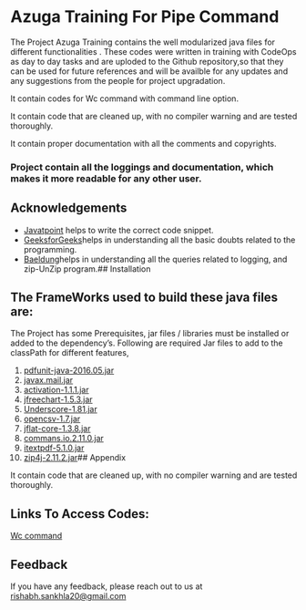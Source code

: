 
# Azuga Training For Pipe Command
The Project Azuga Training contains the well modularized java files for different functionalities . These codes were written in training with CodeOps as day to day tasks and are uploded to the Github repository,so that they can be used for future references and will be availble for any updates and any suggestions from the people for project upgradation.

It contain codes for Wc command with command line option.

It contain code that are cleaned up, with no compiler warning and are tested thoroughly.

It contain proper documentation with all the comments and copyrights.

### Project contain all the loggings and documentation, which makes it more readable for any other user.

## Acknowledgements

 - [Javatpoint](https://awesomeopensource.com/project/elangosundar/awesome-README-templates) helps to write the correct code snippet.
 - [GeeksforGeeks](https://github.com/matiassingers/awesome-readme)helps in understanding all the basic doubts related to the programming.
 - [Baeldung](https://bulldogjob.com/news/449-how-to-write-a-good-readme-for-your-github-project)helps in understanding all the queries related to logging, and zip-UnZip program.## Installation
## The FrameWorks used to build these java files are:

The Project has some Prerequisites, jar files / libraries must be installed or added to the dependency’s. Following are required Jar files to add to the classPath for different features,
1. [pdfunit-java-2016.05.jar](http://www.pdfunit.com/en/download/)
2. [javax.mail.jar](https://jar-download.com/artifacts/com.sun.mail/javax.mail/1.6.1/source-code)
3. [activation-1.1.1.jar](https://jar-download.com/artifacts/javax.activation/activation/1.1.1/source-code)
4. [jfreechart-1.5.3.jar](https://search.maven.org/artifact/org.jfree/jfreechart/1.5.3/jar)
5. [Underscore-1.81.jar](https://mavenlibs.com/jar/file/com.github.javadev/underscore)
6. [opencsv-1.7.jar](https://jar-download.com/?search_box=opencsv-1.7)
7. [jflat-core-1.3.8.jar](https://jar-download.com/?search_box=JFlat)
8. [commans.io.2.11.0.jar](https://mvnrepository.com/artifact/commons-io/commons-io/2.11.0)
9. [itextpdf-5.1.0.jar](https://mvnrepository.com/artifact/com.itextpdf/itextpdf/5.1.0)
10. [zip4j-2.11.2.jar](https://mvnrepository.com/artifact/net.lingala.zip4j/zip4j/2.11.2)## Appendix

It contain code that are cleaned up, with no compiler warning and are tested thoroughly.
## Links To Access Codes:

[Wc command](https://github.com/rishabhsankhla03/AzugaTraining/blob/development/day3/Wc.java)



## Feedback

If you have any feedback, please reach out to us at rishabh.sankhla20@gmail.com
